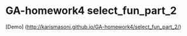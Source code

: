 # GA-homework4 select_fun_part_2

[Demo] (http://karismasoni.github.io/GA-homework4/select_fun_part_2/)
